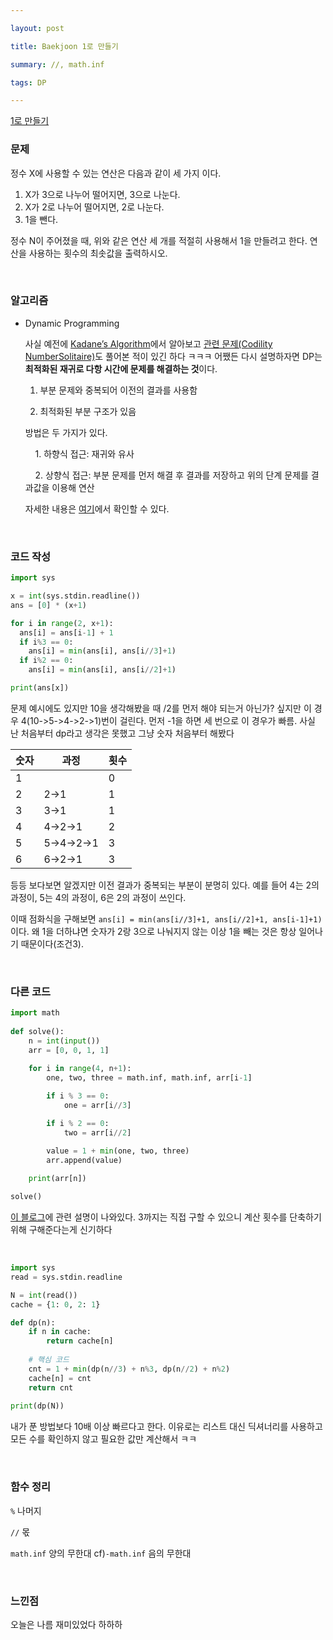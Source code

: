 ```yaml
---

layout: post

title: Baekjoon 1로 만들기

summary: //, math.inf

tags: DP

---
```


[1로 만들기](https://www.acmicpc.net/problem/1463)

### 문제

정수 X에 사용할 수 있는 연산은 다음과 같이 세 가지 이다.

1. X가 3으로 나누어 떨어지면, 3으로 나눈다.
2. X가 2로 나누어 떨어지면, 2로 나눈다.
3. 1을 뺀다.

정수 N이 주어졌을 때, 위와 같은 연산 세 개를 적절히 사용해서 1을 만들려고 한다. 연산을 사용하는 횟수의 최솟값을 출력하시오.

<br/>

### 알고리즘

- Dynamic Programming
  
  사실 예전에 [Kadane’s Algorithm](https://suyeon12.github.io/2022/10/07/kadane-algorithmmd#dynamic-programming)에서 알아보고 [관련 문제(Codility NumberSolitaire)](https://suyeon12.github.io/2022/11/24/codility-numbersolitaire)도 풀어본 적이 있긴 하다 ㅋㅋㅋ 어쨌든 다시 설명하자면 DP는 **최적화된 재귀로 다항 시간에 문제를 해결하는 것**이다.
  
  1. 부분 문제와 중복되어 이전의 결과를 사용함
  
  2. 최적화된 부분 구조가 있음
  
  방법은 두 가지가 있다.
  
      1. 하향식 접근: 재귀와 유사
  
      2. 상향식 접근: 부분 문제를 먼저 해결 후 결과를 저장하고 위의 단계 문제를 결과값을 이용해 연산
  
  자세한 내용은 [여기](https://www.hanbit.co.kr/media/channel/view.html?cms_code=CMS4008657032)에서 확인할 수 있다.
  
  <br/>

### 코드 작성

```python
import sys

x = int(sys.stdin.readline())
ans = [0] * (x+1)

for i in range(2, x+1):
  ans[i] = ans[i-1] + 1
  if i%3 == 0:
    ans[i] = min(ans[i], ans[i//3]+1)
  if i%2 == 0:
    ans[i] = min(ans[i], ans[i//2]+1)

print(ans[x])
```

문제 예시에도 있지만 10을 생각해봤을 때 /2를 먼저 해야 되는거 아닌가? 싶지만 이 경우 4(10->5->4->2->1)번이 걸린다. 먼저 -1을 하면 세 번으로 이 경우가 빠름. 사실 난 처음부터 dp라고 생각은 못했고 그냥 숫자 처음부터 해봤다

| 숫자  | 과정         | 횟수  |
| --- | ---------- | --- |
| 1   |            | 0   |
| 2   | 2->1       | 1   |
| 3   | 3->1       | 1   |
| 4   | 4->2->1    | 2   |
| 5   | 5->4->2->1 | 3   |
| 6   | 6->2->1    | 3   |

등등 보다보면 알겠지만 이전 결과가 중복되는 부분이 분명히 있다. 예를 들어 4는 2의 과정이, 5는 4의 과정이, 6은 2의 과정이 쓰인다.

이때 점화식을 구해보면 `ans[i] = min(ans[i//3]+1, ans[i//2]+1, ans[i-1]+1)`이다. 왜 1을 더하냐면 숫자가 2랑 3으로 나눠지지 않는 이상 1을 빼는 것은 항상 일어나기 때문이다(조건3).

<br/>

### 다른 코드

```python
import math
 
def solve():
    n = int(input())
    arr = [0, 0, 1, 1]
    
    for i in range(4, n+1):
        one, two, three = math.inf, math.inf, arr[i-1]

        if i % 3 == 0:
            one = arr[i//3]

        if i % 2 == 0:
            two = arr[i//2]

        value = 1 + min(one, two, three)     
        arr.append(value)
        
    print(arr[n])

solve()
```

[이 블로그](https://velog.io/@tkdduf727/백준-1로-만들기-1463번-파이썬-Python-다이나믹-프로그래밍)에 관련 설명이 나와있다. 3까지는 직접 구할 수 있으니 계산 횟수를 단축하기 위해 구해준다는게 신기하다

<br/>

```python
import sys
read = sys.stdin.readline

N = int(read())
cache = {1: 0, 2: 1}

def dp(n):
    if n in cache:
        return cache[n]
	
    # 핵심 코드
    cnt = 1 + min(dp(n//3) + n%3, dp(n//2) + n%2)
    cache[n] = cnt
    return cnt
    
print(dp(N))
```

내가 푼 방법보다 10배 이상 빠르다고 한다. 이유로는 리스트 대신 딕셔너리를 사용하고 모든 수를 확인하지 않고 필요한 값만 계산해서 ㅋㅋ 

<br/>

### 함수 정리

`%` 나머지

`//` 몫

`math.inf` 양의 무한대 cf)`-math.inf` 음의 무한대

<br/>

### 느낀점

오늘은 나름 재미있었다 하하하


